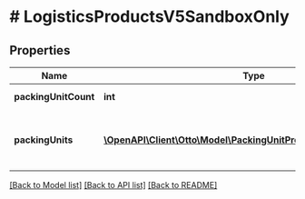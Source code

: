 # # LogisticsProductsV5SandboxOnly

## Properties

Name | Type | Description | Notes
------------ | ------------- | ------------- | -------------
**packingUnitCount** | **int** | The number of packing units. | [optional]
**packingUnits** | [**\OpenAPI\Client\Otto\Model\PackingUnitProductsV5SandboxOnly[]**](PackingUnitProductsV5SandboxOnly.md) | The measurements of the packing units in g and mm. | [optional]

[[Back to Model list]](../../README.md#models) [[Back to API list]](../../README.md#endpoints) [[Back to README]](../../README.md)
